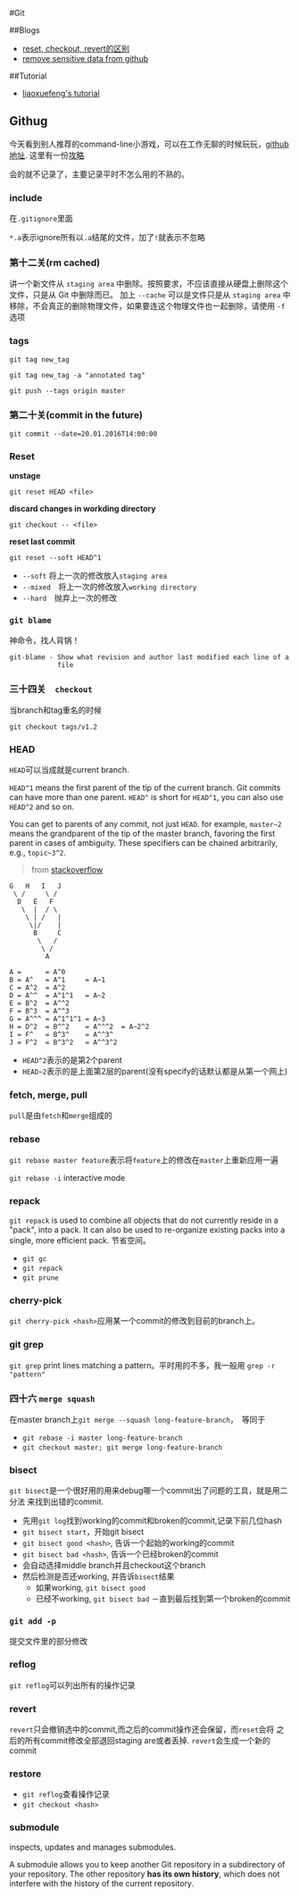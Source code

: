 #Git

##Blogs

- [reset, checkout, revert的区别](http://segmentfault.com/a/1190000003102737)
- [remove sensitive data from github](https://help.github.com/articles/remove-sensitive-data/)

##Tutorial

- [liaoxuefeng's tutorial](http://www.liaoxuefeng.com/wiki/0013739516305929606dd18361248578c67b8067c8c017b000)

## Githug

今天看到别人推荐的command-line小游戏，可以在工作无聊的时候玩玩，[github地址](https://github.com/Gazler/githug).
这里有一份[攻略](http://www.jianshu.com/p/482b32716bbe)

会的就不记录了，主要记录平时不怎么用的不熟的。

### include

在`.gitignore`里面

`*.a`表示ignore所有以`.a`结尾的文件，加了`!`就表示不忽略

### 第十二关(rm cached)

讲一个新文件从 `staging area` 中删除。按照要求，不应该直接从硬盘上删除这个文件，只是从 Git 中删除而已。
加上 `--cache` 可以是文件只是从 `staging area` 中移除，不会真正的删除物理文件，如果要连这个物理文件也一起删除，请使用 `-f` 选项

### tags

`git tag new_tag`

`git tag new_tag -a "annotated tag"`

`git push --tags origin master`

### 第二十关(commit in the future)

```
git commit --date=20.01.2016T14:00:00
```

### Reset

**unstage**

`git reset HEAD <file>`

**discard changes in workding directory**

`git checkout -- <file>`

**reset last commit**

`git reset --soft HEAD^1`

* `--soft` 将上一次的修改放入`staging area`
* `--mixed`　将上一次的修改放入`working directory`
* `--hard`　抛弃上一次的修改

### `git blame`

神命令，找人背锅！

```
git-blame - Show what revision and author last modified each line of a
            file
```

### 三十四关　`checkout`

当branch和tag重名的时候

`git checkout tags/v1.2`

### HEAD

`HEAD`可以当成就是current branch.

`HEAD^1` means the first parent of the tip of the current branch. Git commits
can have more than one parent. `HEAD^` is short for `HEAD^1`, you can also
use `HEAD^2` and so on.

You can get to parents of any commit, not just `HEAD`. for example, 
`master~2` means the grandparent of the tip of the master branch, favoring
the first parent in cases of ambiguity. These specifiers can be chained 
arbitrarily, e.g., `topic~3^2`.

>from [stackoverflow](http://stackoverflow.com/questions/2221658/whats-the-difference-between-head-and-head-in-git)

```
G   H   I   J
 \ /     \ /
  D   E   F
   \  |  / \
    \ | /   |
     \|/    |
      B     C
       \   /
        \ /
         A

A =      = A^0
B = A^   = A^1     = A~1
C = A^2  = A^2
D = A^^  = A^1^1   = A~2
E = B^2  = A^^2
F = B^3  = A^^3
G = A^^^ = A^1^1^1 = A~3
H = D^2  = B^^2    = A^^^2  = A~2^2
I = F^   = B^3^    = A^^3^
J = F^2  = B^3^2   = A^^3^2
```

- `HEAD^2`表示的是第2个parent
- `HEAD~2`表示的是上面第2层的parent(没有specify的话默认都是从第一个网上)

### fetch, merge, pull

`pull`是由`fetch`和`merge`组成的

### rebase

`git rebase master feature`表示将`feature`上的修改在`master`上重新应用一遍

`git rebase -i` interactive mode

### repack

`git repack` is used to combine all objects that do not currently reside in a "pack", into a pack. It can also be used to re-organize existing packs into a single, more efficient pack.
节省空间。

- `git gc`
- `git repack`
- `git prune`

### cherry-pick

`git cherry-pick <hash>`应用某一个commit的修改到目前的branch上。

### git grep

`git grep` print lines matching a pattern。平时用的不多，我一般用
`grep -r "pattern"`

### 四十六 `merge squash`

在master branch上`git merge --squash long-feature-branch`，　等同于

- `git rebase -i master long-feature-branch`
- `git checkout master; git merge long-feature-branch`

### bisect

`git bisect`是一个很好用的用来debug哪一个commit出了问题的工具，就是用二分法
来找到出错的commit.

- 先用`git log`找到working的commit和broken的commit,记录下前几位hash
- `git bisect start`，开始git bisect
- `git bisect good <hash>`, 告诉一个起始的working的commit
- `git bisect bad <hash>`, 告诉一个已经broken的commit
- 会自动选择middle branch并且checkout这个branch
- 然后检测是否还working, 并告诉`bisect`结果
    + 如果working, `git bisect good`
    + 已经不working, `git bisect bad`
－直到最后找到第一个broken的commit

### `git add -p`

提交文件里的部分修改

### reflog

`git reflog`可以列出所有的操作记录

### revert

`revert`只会撤销选中的commit,而之后的commit操作还会保留，而`reset`会将
之后的所有commit修改全部退回staging are或者丢掉. `revert`会生成一个新的
commit

### restore

- `git reflog`查看操作记录
- `git checkout <hash>`

### submodule

inspects, updates and manages submodules.

A submodule allows you to keep another Git repository in a subdirectory of your repository.
The other repository **has its own history**, which does not interfere with the history of the current repository.
